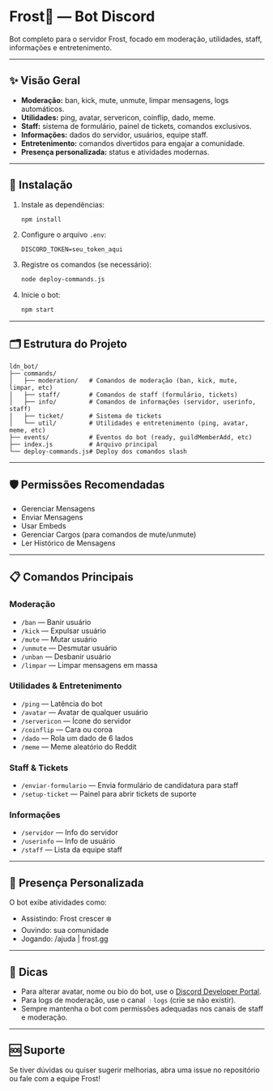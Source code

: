 # Frost🧊 — Bot Discord

Bot completo para o servidor Frost, focado em moderação, utilidades, staff, informações e entretenimento.

---

## ✨ Visão Geral

- **Moderação:** ban, kick, mute, unmute, limpar mensagens, logs automáticos.
- **Utilidades:** ping, avatar, servericon, coinflip, dado, meme.
- **Staff:** sistema de formulário, painel de tickets, comandos exclusivos.
- **Informações:** dados do servidor, usuários, equipe staff.
- **Entretenimento:** comandos divertidos para engajar a comunidade.
- **Presença personalizada:** status e atividades modernas.

---

## 🚀 Instalação

1. Instale as dependências:
   ```bash
   npm install
   ```

2. Configure o arquivo `.env`:
   ```
   DISCORD_TOKEN=seu_token_aqui
   ```

3. Registre os comandos (se necessário):
   ```bash
   node deploy-commands.js
   ```

4. Inicie o bot:
   ```bash
   npm start
   ```

---

## 🗂️ Estrutura do Projeto

```
ldn_bot/
├── commands/
│   ├── moderation/   # Comandos de moderação (ban, kick, mute, limpar, etc)
│   ├── staff/        # Comandos de staff (formulário, tickets)
│   ├── info/         # Comandos de informações (servidor, userinfo, staff)
│   ├── ticket/       # Sistema de tickets
│   └── util/         # Utilidades e entretenimento (ping, avatar, meme, etc)
├── events/           # Eventos do bot (ready, guildMemberAdd, etc)
├── index.js          # Arquivo principal
└── deploy-commands.js# Deploy dos comandos slash
```

---

## 🛡️ Permissões Recomendadas

- Gerenciar Mensagens
- Enviar Mensagens
- Usar Embeds
- Gerenciar Cargos (para comandos de mute/unmute)
- Ler Histórico de Mensagens

---

## 📋 Comandos Principais

### Moderação
- `/ban` — Banir usuário
- `/kick` — Expulsar usuário
- `/mute` — Mutar usuário
- `/unmute` — Desmutar usuário
- `/unban` — Desbanir usuário
- `/limpar` — Limpar mensagens em massa

### Utilidades & Entretenimento
- `/ping` — Latência do bot
- `/avatar` — Avatar de qualquer usuário
- `/servericon` — Ícone do servidor
- `/coinflip` — Cara ou coroa
- `/dado` — Rola um dado de 6 lados
- `/meme` — Meme aleatório do Reddit

### Staff & Tickets
- `/enviar-formulario` — Envia formulário de candidatura para staff
- `/setup-ticket` — Painel para abrir tickets de suporte

### Informações
- `/servidor` — Info do servidor
- `/userinfo` — Info de usuário
- `/staff` — Lista da equipe staff

---

## 🎨 Presença Personalizada

O bot exibe atividades como:
- Assistindo: Frost crescer ❄️
- Ouvindo: sua comunidade
- Jogando: /ajuda | frost.gg

---

## 📝 Dicas

- Para alterar avatar, nome ou bio do bot, use o [Discord Developer Portal](https://discord.com/developers/applications).
- Para logs de moderação, use o canal `﹕logs` (crie se não existir).
- Sempre mantenha o bot com permissões adequadas nos canais de staff e moderação.

---

## 🆘 Suporte

Se tiver dúvidas ou quiser sugerir melhorias, abra uma issue no repositório ou fale com a equipe Frost! 